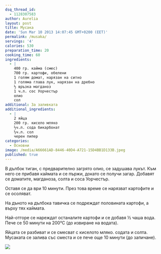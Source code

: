 ```yaml
---
dsq_thread_id:
  - 1128307583
author: Aurelia
layout: post
title: Мусака
date: 'Sun Mar 10 2013 14:07:45 GMT+0200 (EET)'
permalink: /musaka/
servings: '4'
calories: 530
preparation_time: 20
cooking_time: 60
ingredients:
  - |
    400 гр. кайма (смес)
    700 гр. картофи, обелени
    1 голям домат, нарязан на ситно
    1 голяма глава лук, нарязан на дребно
    ½ връзка магданоз
    1 ч.л. сос Уорчестър
    олио
    сол
additional: За заливката
additional_ingredients:
  - |
    2 яйца
    200 гр. кисело мляко
    ½ч.л. сода бикарбонат
    ½ч.л. сол
    черен пипер
categories:
  - Основни
image: /media/A66661AD-8446-40D4-A721-15D4BB1D133B.jpeg
published: true
---
```

В дълбок тиган, с предварително загрято олио, се задушава лукът. Към него се прибавя каймата и се пържи, докато се получи загар. Добавят се доматите, магданоза, солта и соса Уорчестър.

Оставя се да ври 10 минути. През това време се нарязват картофите и се осоляват.
  
На дъното на дълбока тавичка се подреждат половината картофи, а върху тях каймата.

Най-отгоре се нареждат останалите картофи и се добавя ½ чаша вода. Пече се 50 минути на 200°С (до извиране на водата).
  
Яйцата се разбиват и се смесват с киселото мляко. содата и солта. Мусаката се залива със сместа и се пече още 10 минути (до запичане).

<img src="/media/EB6454EE-F0BC-4C5C-A2FE-D1CCF6AB3FFD.jpeg"/>